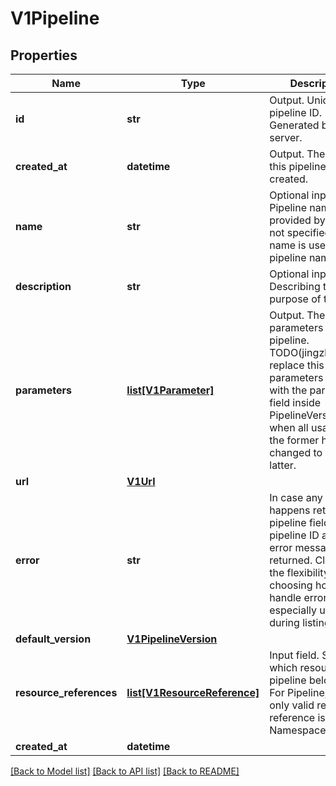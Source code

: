 # V1Pipeline

## Properties
Name | Type | Description | Notes
------------ | ------------- | ------------- | -------------
**id** | **str** | Output. Unique pipeline ID. Generated by API server. | [optional] 
**created_at** | **datetime** | Output. The time this pipeline is created. | [optional] 
**name** | **str** | Optional input field. Pipeline name provided by user. If not specified, file name is used as pipeline name. | [optional] 
**description** | **str** | Optional input field. Describing the purpose of the job. | [optional] 
**parameters** | [**list[V1Parameter]**](V1Parameter.md) | Output. The input parameters for this pipeline. TODO(jingzhang36): replace this parameters field with the parameters field inside PipelineVersion when all usage of the former has been changed to use the latter. | [optional] 
**url** | [**V1Url**](V1Url.md) |  | [optional] 
**error** | **str** | In case any error happens retrieving a pipeline field, only pipeline ID and the error message is returned. Client has the flexibility of choosing how to handle error. This is especially useful during listing call. | [optional] 
**default_version** | [**V1PipelineVersion**](V1PipelineVersion.md) |  | [optional] 
**resource_references** | [**list[V1ResourceReference]**](V1ResourceReference.md) | Input field. Specify which resource this pipeline belongs to. For Pipeline, the only valid resource reference is a single Namespace. | [optional] 
**created_at** | **datetime** |  | [optional] 

[[Back to Model list]](../README.md#documentation-for-models) [[Back to API list]](../README.md#documentation-for-api-endpoints) [[Back to README]](../README.md)


